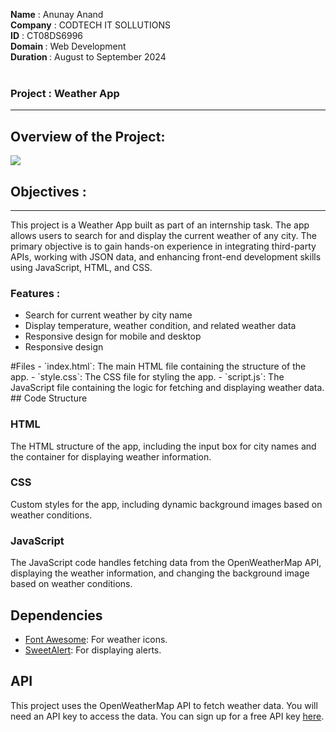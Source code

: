 <b>Name</b> : Anunay Anand <br/>
<b>Company</b> : CODTECH IT SOLLUTIONS <br/>
<b>ID</b> : CT08DS6996 <br/>
<b>Domain </b>: Web Development <br/>
<b>Duration </b>: August to September 2024 <br/>
<br>
<h3>Project : Weather App</h3>
<hr/>
<h2>Overview of the Project:</h2>
<img src="https://i.postimg.cc/02vrv67z/Screenshot-2024-08-21-205240.png">

<h2>Objectives : </h2>
<hr/>
<p>This project is a Weather App built as part of an internship task. The app allows users to search for and display the current weather of any city. The primary objective is to gain hands-on experience in integrating third-party APIs, working with JSON data, and enhancing front-end development skills using JavaScript, HTML, and CSS.</p>
<h3>Features : </h3>
<ul>
  <li>Search for current weather by city name</li>
  <li>Display temperature, weather condition, and related weather data</li>
  <li>Responsive design for mobile and desktop</li>
  <li>Responsive design</li>
</ul>
#Files
- `index.html`: The main HTML file containing the structure of the app.
- `style.css`: The CSS file for styling the app.
- `script.js`: The JavaScript file containing the logic for fetching and displaying weather data.
## Code Structure

### HTML
The HTML structure of the app, including the input box for city names and the container for displaying weather information.

### CSS
Custom styles for the app, including dynamic background images based on weather conditions.

### JavaScript
The JavaScript code handles fetching data from the OpenWeatherMap API, displaying the weather information, and changing the background image based on weather conditions.

## Dependencies
- [Font Awesome](https://cdnjs.cloudflare.com/ajax/libs/font-awesome/5.15.3/css/all.min.css): For weather icons.
- [SweetAlert](https://unpkg.com/sweetalert/dist/sweetalert.min.js): For displaying alerts.

## API
This project uses the OpenWeatherMap API to fetch weather data. You will need an API key to access the data. You can sign up for a free API key [here](https://openweathermap.org/api).



